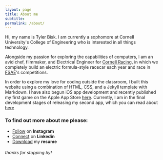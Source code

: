 ```yaml
---
layout: page
title: About me
subtitle:
permalink: /about/
---
```


Hi, my name is Tyler Bisk.  I am currently a sophomore at Cornell University's College of Engineering who is interested in all things technology.  

Alongside my passion for exploring the capabilities of computers, I am an avid chef, filmmaker, and Electrical Engineer for [Cornell Racing](http://www.cornellracing.org), in which we completely build an electric formula-style racecar each year and race in [FSAE](https://www.sae.org/attend/student-events/formula-sae-electric/about)'s competitions.

In order to explore my love for coding outside the classroom, I built this website using a combination of HTML, CSS, and a Jekyll template with Markdown.  I have also begun iOS app development and recently published my first game on the Apple App Store [here](/sips/).  Currently, I am in the final development stages of releasing my second app, which you can read about [here](/freasy/)

### To find out more about me please:
- [Follow](http://www.instagram.com/tylerbisk) on **Instagram**
- [Connect](http://www.linkedin.com/in/tylerbisk) on **Linkedin**
- [Download](https://github.com/tylerbisk/netlify/raw/master/assets/files/TylerBiskResume.pdf) my **resume**

###### thanks for stopping by!
